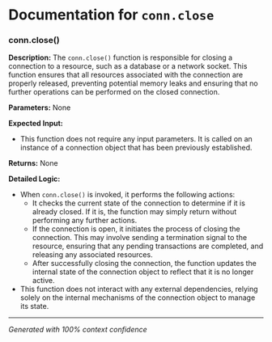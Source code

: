 # Documentation for `conn.close`

### conn.close()

**Description:**
The `conn.close()` function is responsible for closing a connection to a resource, such as a database or a network socket. This function ensures that all resources associated with the connection are properly released, preventing potential memory leaks and ensuring that no further operations can be performed on the closed connection.

**Parameters:**
None

**Expected Input:**
- This function does not require any input parameters. It is called on an instance of a connection object that has been previously established.

**Returns:**
None

**Detailed Logic:**
- When `conn.close()` is invoked, it performs the following actions:
  - It checks the current state of the connection to determine if it is already closed. If it is, the function may simply return without performing any further actions.
  - If the connection is open, it initiates the process of closing the connection. This may involve sending a termination signal to the resource, ensuring that any pending transactions are completed, and releasing any associated resources.
  - After successfully closing the connection, the function updates the internal state of the connection object to reflect that it is no longer active.
- This function does not interact with any external dependencies, relying solely on the internal mechanisms of the connection object to manage its state.

---
*Generated with 100% context confidence*
